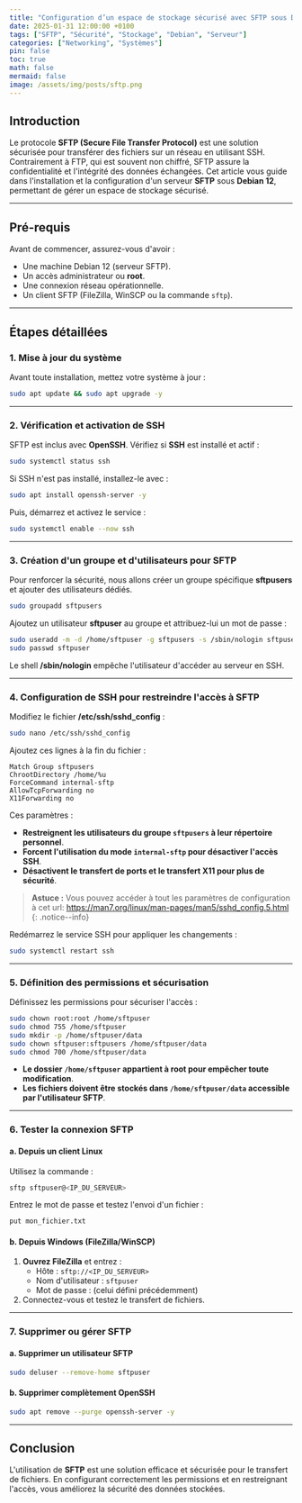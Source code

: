 ```yaml
---
title: "Configuration d’un espace de stockage sécurisé avec SFTP sous Debian 12"
date: 2025-01-31 12:00:00 +0100
tags: ["SFTP", "Sécurité", "Stockage", "Debian", "Serveur"]
categories: ["Networking", "Systèmes"]
pin: false
toc: true
math: false
mermaid: false
image: /assets/img/posts/sftp.png
---
```


## Introduction

Le protocole **SFTP (Secure File Transfer Protocol)** est une solution sécurisée pour transférer des fichiers sur un réseau en utilisant SSH. Contrairement à FTP, qui est souvent non chiffré, SFTP assure la confidentialité et l'intégrité des données échangées. Cet article vous guide dans l'installation et la configuration d'un serveur **SFTP** sous **Debian 12**, permettant de gérer un espace de stockage sécurisé.

---

## Pré-requis

Avant de commencer, assurez-vous d'avoir :

- Une machine Debian 12 (serveur SFTP).
- Un accès administrateur ou **root**.
- Une connexion réseau opérationnelle.
- Un client SFTP (FileZilla, WinSCP ou la commande `sftp`).

---

## Étapes détaillées

### 1. Mise à jour du système

Avant toute installation, mettez votre système à jour :

```bash
sudo apt update && sudo apt upgrade -y
```

---

### 2. Vérification et activation de SSH

SFTP est inclus avec **OpenSSH**. Vérifiez si **SSH** est installé et actif :

```bash
sudo systemctl status ssh
```

Si SSH n'est pas installé, installez-le avec :

```bash
sudo apt install openssh-server -y
```

Puis, démarrez et activez le service :

```bash
sudo systemctl enable --now ssh
```

---

### 3. Création d'un groupe et d'utilisateurs pour SFTP

Pour renforcer la sécurité, nous allons créer un groupe spécifique **sftpusers** et ajouter des utilisateurs dédiés.

```bash
sudo groupadd sftpusers
```

Ajoutez un utilisateur **sftpuser** au groupe et attribuez-lui un mot de passe :

```bash
sudo useradd -m -d /home/sftpuser -g sftpusers -s /sbin/nologin sftpuser
sudo passwd sftpuser
```

Le shell **/sbin/nologin** empêche l'utilisateur d'accéder au serveur en SSH.

---

### 4. Configuration de SSH pour restreindre l'accès à SFTP

Modifiez le fichier **/etc/ssh/sshd_config** :

```bash
sudo nano /etc/ssh/sshd_config
```

Ajoutez ces lignes à la fin du fichier :

```plaintext
Match Group sftpusers
ChrootDirectory /home/%u
ForceCommand internal-sftp
AllowTcpForwarding no
X11Forwarding no
```

Ces paramètres :
- **Restreignent les utilisateurs du groupe `sftpusers` à leur répertoire personnel**.
- **Forcent l'utilisation du mode `internal-sftp` pour désactiver l'accès SSH**.
- **Désactivent le transfert de ports et le transfert X11 pour plus de sécurité**.

> **Astuce :** Vous pouvez accéder à tout les paramètres de configuration à cet url: https://man7.org/linux/man-pages/man5/sshd_config.5.html
{: .notice--info}


Redémarrez le service SSH pour appliquer les changements :

```bash
sudo systemctl restart ssh
```

---

### 5. Définition des permissions et sécurisation

Définissez les permissions pour sécuriser l'accès :

```bash
sudo chown root:root /home/sftpuser
sudo chmod 755 /home/sftpuser
sudo mkdir -p /home/sftpuser/data
sudo chown sftpuser:sftpusers /home/sftpuser/data
sudo chmod 700 /home/sftpuser/data
```

- **Le dossier `/home/sftpuser` appartient à root pour empêcher toute modification**.
- **Les fichiers doivent être stockés dans `/home/sftpuser/data` accessible par l'utilisateur SFTP**.

---

### 6. Tester la connexion SFTP

#### a. Depuis un client Linux

Utilisez la commande :

```bash
sftp sftpuser@<IP_DU_SERVEUR>
```

Entrez le mot de passe et testez l'envoi d'un fichier :

```bash
put mon_fichier.txt
```

#### b. Depuis Windows (FileZilla/WinSCP)

1. **Ouvrez FileZilla** et entrez :
   - Hôte : `sftp://<IP_DU_SERVEUR>`
   - Nom d'utilisateur : `sftpuser`
   - Mot de passe : (celui défini précédemment)
2. Connectez-vous et testez le transfert de fichiers.

---

### 7. Supprimer ou gérer SFTP

#### a. Supprimer un utilisateur SFTP

```bash
sudo deluser --remove-home sftpuser
```

#### b. Supprimer complètement OpenSSH

```bash
sudo apt remove --purge openssh-server -y
```

---

## Conclusion

L'utilisation de **SFTP** est une solution efficace et sécurisée pour le transfert de fichiers. En configurant correctement les permissions et en restreignant l'accès, vous améliorez la sécurité des données stockées.
